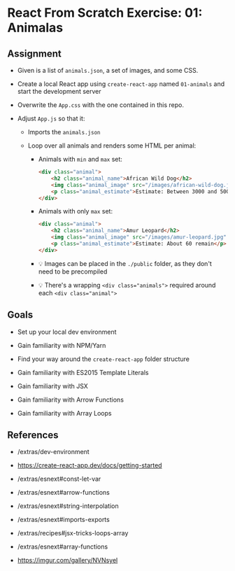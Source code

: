 # React From Scratch Exercise: 01: Animalas

## Assignment

- Given is a list of `animals.json`, a set of images, and some CSS.

- Create a local React app using `create-react-app` named `01-animals` and start the development server

- Overwrite the `App.css` with the one contained in this repo.

- Adjust `App.js` so that it:

    - Imports the `animals.json`

    - Loop over all animals and renders some HTML per animal:

        - Animals with `min` and `max` set:

            ```html
            <div class="animal">
                <h2 class="animal_name">African Wild Dog</h2>
                <img class="animal_image" src="/images/african-wild-dog.jpg" alt="African Wild Dog" title="African Wild Dog">
                <p class="animal_estimate">Estimate: Between 3000 and 5000</p>
            </div>
            ```

        - Animals with only `max` set:

            ```html
            <div class="animal">
                <h2 class="animal_name">Amur Leopard</h2>
                <img class="animal_image" src="/images/amur-leopard.jpg" alt="Amur Leopard" title="Amur Leopard">
                <p class="animal_estimate">Estimate: About 60 remain</p>
            </div>
            ```

        - 💡 Images can be placed in the `./public` folder, as they don't need to be precompiled

        - 💡 There's a wrapping `<div class="animals">` required around each `<div class="animal">`

## Goals

- Set up your local dev environment
- Gain familiarity with NPM/Yarn
- Find your way around the `create-react-app` folder structure

- Gain familiarity with ES2015 Template Literals
- Gain familiarity with JSX
- Gain familiarity with Arrow Functions
- Gain familiarity with Array Loops

## References

- /extras/dev-environment
- https://create-react-app.dev/docs/getting-started

- /extras/esnext#const-let-var
- /extras/esnext#arrow-functions
- /extras/esnext#string-interpolation
- /extras/esnext#imports-exports
- /extras/recipes#jsx-tricks-loops-array
- /extras/esnext#array-functions

- https://imgur.com/gallery/NVNsyel
